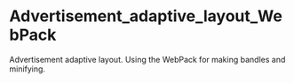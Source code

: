 # Advertisement_adaptive_layout_WebPack
Advertisement adaptive layout. Using the WebPack for making bandles and minifying.
